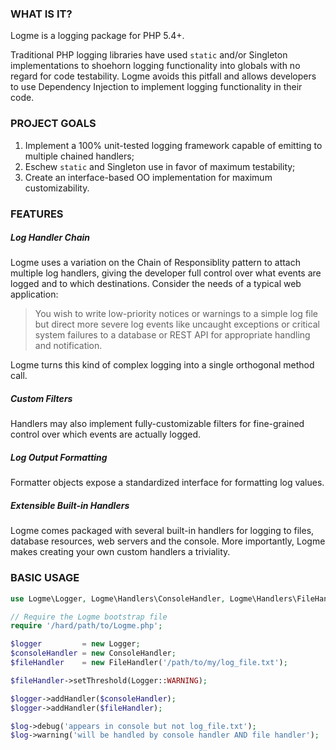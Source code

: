 ### WHAT IS IT?

Logme is a logging package for PHP 5.4+.

Traditional PHP logging libraries have used `static` and/or Singleton
implementations to shoehorn logging functionality into globals with
no regard for code testability. Logme avoids this pitfall and allows
developers to use Dependency Injection to implement logging functionality
in their code.

### PROJECT GOALS

1. Implement a 100% unit-tested logging framework capable of emitting to
multiple chained handlers;
2. Eschew `static` and Singleton use in favor of maximum testability;
3. Create an interface-based OO implementation for maximum customizability.

### FEATURES

##### Log Handler Chain

Logme uses a variation on the Chain of Responsiblity pattern to attach
multiple log handlers, giving the developer full control over what events
are logged and to which destinations. Consider the needs of a typical web
application:

> You wish to write low-priority notices or warnings to a simple log file
but direct more severe log events like uncaught exceptions or critical
system failures to a database or REST API for appropriate handling and
notification.

Logme turns this kind of complex logging into a single orthogonal method
call.

##### Custom Filters

Handlers may also implement fully-customizable filters for fine-grained
control over which events are actually logged.

##### Log Output Formatting

Formatter objects expose a standardized interface for formatting log values.

##### Extensible Built-in Handlers

Logme comes packaged with several built-in handlers for logging to files,
database resources, web servers and the console. More importantly, Logme
makes creating your own custom handlers a triviality.

### BASIC USAGE

```php
use Logme\Logger, Logme\Handlers\ConsoleHandler, Logme\Handlers\FileHandler;

// Require the Logme bootstrap file
require '/hard/path/to/Logme.php';

$logger         = new Logger;
$consoleHandler = new ConsoleHandler;
$fileHandler    = new FileHandler('/path/to/my/log_file.txt');

$fileHandler->setThreshold(Logger::WARNING);

$logger->addHandler($consoleHandler);
$logger->addHandler($fileHandler);

$log->debug('appears in console but not log_file.txt');
$log->warning('will be handled by console handler AND file handler');
```
